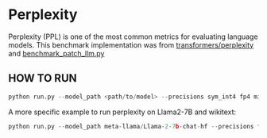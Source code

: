 # Perplexity
Perplexity (PPL) is one of the most common metrics for evaluating language models. This benchmark implementation was from [transformers/perplexity](https://huggingface.co/docs/transformers/perplexity#perplexity-of-fixed-length-models) and [benchmark_patch_llm.py](https://github.com/insuhan/hyper-attn/blob/main/benchmark_patch_llm.py) 

## HOW TO RUN
```python
python run.py --model_path <path/to/model> --precisions sym_int4 fp4 mixed_fp4 sym_int8 fp8_e5m2 fp8_e4m3 mixed_fp8 --device xpu --dataset <path/to/dataset>
```
A more specific example to run perplexity on Llama2-7B and wikitext:
```python
python run.py --model_path meta-llama/Llama-2-7b-chat-hf --precisions float16 sym_int4 --device xpu --dataset /mnt/disk1/datasets
```